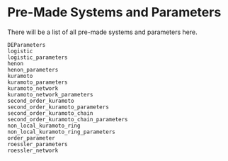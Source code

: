 # Pre-Made Systems and Parameters

There will be a list of all pre-made systems and parameters here.

```@docs
DEParameters
logistic
logistic_parameters
henon
henon_parameters
kuramoto
kuramoto_parameters
kuramoto_network
kuramoto_network_parameters
second_order_kuramoto
second_order_kuramoto_parameters
second_order_kuramoto_chain
second_order_kuramoto_chain_parameters
non_local_kuramoto_ring
non_local_kuramoto_ring_parameters
order_parameter
roessler_parameters
roessler_network
```
